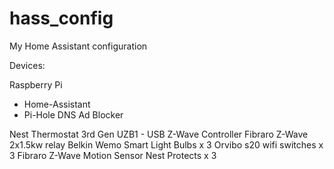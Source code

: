# hass_config

My Home Assistant configuration

Devices:

Raspberry Pi
 - Home-Assistant
 - Pi-Hole DNS Ad Blocker

Nest Thermostat 3rd Gen
UZB1 - USB Z-Wave Controller
Fibraro Z-Wave 2x1.5kw relay
Belkin Wemo Smart Light Bulbs x 3
Orvibo s20 wifi switches x 3
Fibraro Z-Wave Motion Sensor
Nest Protects x 3

